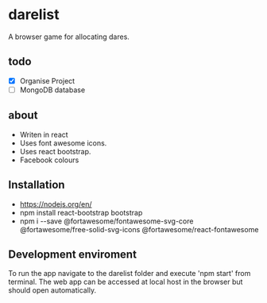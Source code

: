 # darelist
A browser game for allocating dares.
## todo
- [x] Organise Project
- [ ] MongoDB database

## about
- Writen in react
- Uses font awesome icons.
- Uses react bootstrap.
- Facebook colours

## Installation
- https://nodejs.org/en/
- npm install react-bootstrap bootstrap
- npm i --save @fortawesome/fontawesome-svg-core  @fortawesome/free-solid-svg-icons @fortawesome/react-fontawesome

## Development enviroment
To run the app navigate to the darelist folder and execute 'npm start' from terminal. The web app can be accessed at local host in the browser but should open automatically.
